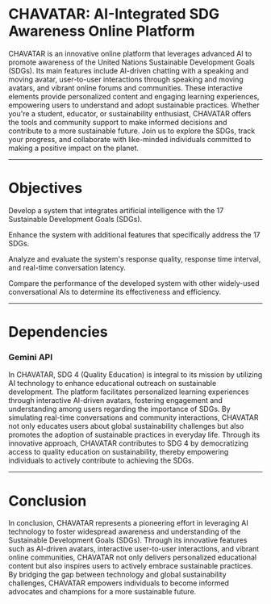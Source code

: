 # CHAVATAR: AI-Integrated SDG Awareness Online Platform

CHAVATAR is an innovative online platform that leverages advanced AI to promote awareness of the United Nations Sustainable Development Goals (SDGs). Its main features include AI-driven chatting with a speaking and moving avatar, user-to-user interactions through speaking and moving avatars, and vibrant online forums and communities. These interactive elements provide personalized content and engaging learning experiences, empowering users to understand and adopt sustainable practices. Whether you're a student, educator, or sustainability enthusiast, CHAVATAR offers the tools and community support to make informed decisions and contribute to a more sustainable future. Join us to explore the SDGs, track your progress, and collaborate with like-minded individuals committed to making a positive impact on the planet.

---
# Objectives

Develop a system that integrates artificial intelligence with the 17 Sustainable Development Goals (SDGs).

Enhance the system with additional features that specifically address the 17 SDGs.

Analyze and evaluate the system's response quality, response time interval, and real-time conversation latency.

Compare the performance of the developed system with other widely-used conversational AIs to determine its effectiveness and efficiency.


---
# Dependencies
### Gemini API

In CHAVATAR, SDG 4 (Quality Education) is integral to its mission by utilizing AI technology to enhance educational outreach on sustainable development. The platform facilitates personalized learning experiences through interactive AI-driven avatars, fostering engagement and understanding among users regarding the importance of SDGs. By simulating real-time conversations and community interactions, CHAVATAR not only educates users about global sustainability challenges but also promotes the adoption of sustainable practices in everyday life. Through its innovative approach, CHAVATAR contributes to SDG 4 by democratizing access to quality education on sustainability, thereby empowering individuals to actively contribute to achieving the SDGs.

---
# Conclusion

In conclusion, CHAVATAR represents a pioneering effort in leveraging AI technology to foster widespread awareness and understanding of the Sustainable Development Goals (SDGs). Through its innovative features such as AI-driven avatars, interactive user-to-user interactions, and vibrant online communities, CHAVATAR not only delivers personalized educational content but also inspires users to actively embrace sustainable practices. By bridging the gap between technology and global sustainability challenges, CHAVATAR empowers individuals to become informed advocates and champions for a more sustainable future.
